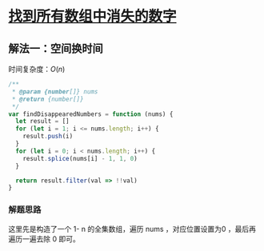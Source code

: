 # [找到所有数组中消失的数字](https://leetcode-cn.com/problems/find-all-numbers-disappeared-in-an-array/description/)

## 解法一：空间换时间

时间复杂度：$O(n)$

```javascript
/**
 * @param {number[]} nums
 * @return {number[]}
 */
var findDisappearedNumbers = function (nums) {
  let result = []
  for (let i = 1; i <= nums.length; i++) {
    result.push(i)
  }
  for (let i = 0; i < nums.length; i++) {
    result.splice(nums[i] - 1, 1, 0)
  }

  return result.filter(val => !!val)
}
```

### 解题思路

这里先是构造了一个 1- n 的全集数组，遍历 nums ，对应位置设置为0 ，最后再遍历一遍去除  0 即可。